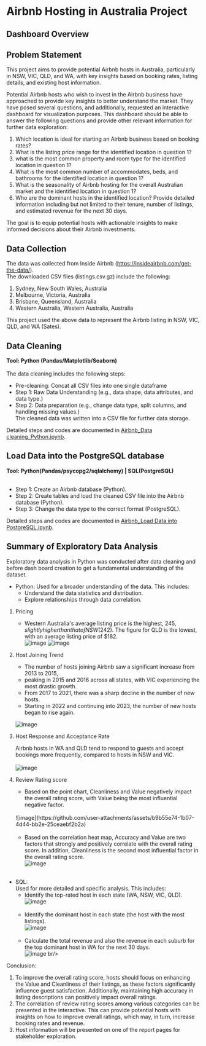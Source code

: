 # Airbnb Hosting in Australia Project
 
## Dashboard Overview


## Problem Statement

This project aims to provide potential Airbnb hosts in Australia, particularly in NSW, VIC, QLD, and WA, with key insights based on booking rates, listing details, and existing host information. <br/>

Potential Airbnb hosts who wish to invest in the Airbnb business have approached to provide key insights to better understand the market. They have posed several questions, and additionally, requested an interactive dashboard for visualization purposes. This dashboard should be able to answer the following questions and provide other relevant information for further data exploration: <br/>

1. Which location is ideal for starting an Airbnb business based on booking rates? <br/>
2. What is the listing price range for the identified location in question 1? 
3. what is the most common property and room type for the identified location in question 1? <br/>
4. What is the most common number of accommodates, beds, and bathrooms for the identified location in question 1? <br/>
5. What is the seasonality of Airbnb hosting for the overall Australian market and the identified location in question 1? <br/>
6. Who are the dominant hosts in the identified location? Provide detailed information including but not limited to their tenure, number of listings,
   and estimated revenue for the next 30 days. <br/>

The goal is to equip potential hosts with actionable insights to make informed decisions about their Airbnb investments. <br/> 

## Data Collection

The data was collected from Inside Airbnb (https://insideairbnb.com/get-the-data/). <br/>
The downloaded CSV files (listings.csv.gz) include the following: <br/>
1. Sydney, New South Wales, Australia <br/>
2. Melbourne, Victoria, Australia <br/>
3. Brisbane, Queensland, Australia <br/>
4. Western Australia, Western Australia, Australia <br/>

This project used the above data to represent the Airbnb listing in NSW, VIC, QLD, and WA (Sates).

## Data Cleaning

**Tool: Python (Pandas/Matplotlib/Seaborn)** <br/>
<br/>
The data cleaning includes the following steps:<br/>
- Pre-cleaning: Concat all CSV files into one single dataframe <br/>
- Step 1: Raw Data Understanding (e.g., data shape, data attributes, and data type.) <br/>
- Step 2: Data preparation (e.g., change data type, split columns, and handling missing values.) <br/>
The cleaned data was written into a CSV file for further data storage.<br/>

Detailed steps and codes are documented in [Airbnb_Data cleaning_Python.ipynb](https://github.com/Brenda-Chuang/Airbnb-Hosting-in-Australia-Project/blob/main/Airbnb%20Hostig%20Analysis%20Project/Raw%20airbnb%20data/Airbnb_Data%20cleaning_Python.ipynb).<br/>

## Load Data into the PostgreSQL database
**Tool: Python(Pandas/psycopg2/sqlalchemy) | SQL(PostgreSQL)**<br/>
<br/>
- Step 1: Create an Airbnb database (Python).  <br/>
- Step 2: Create tables and load the cleaned CSV file into the Airbnb database (Python). <br/>
- Step 3: Change the data type to the correct format (PostgreSQL). <br/>

Detailed steps and codes are documented in [Airbnb_Load Data into PostgreSQL.ipynb](https://github.com/Brenda-Chuang/Airbnb-Hosting-in-Australia-Project/blob/main/Airbnb%20Hostig%20Analysis%20Project/Raw%20airbnb%20data/Airbnb_Load%20data%20into%20PostgreSQL.ipynb).<br/>

## Summary of Exploratory Data Analysis <br/>
Exploratory data analysis in Python was conducted after data cleaning and before dash board creation to get a fundamental understanding of the dataset. <br/>

- Python: Used for a broader understanding of the data. This includes: <br/>
  - Understand the data statistics and distribution. <br/>
  - Explore relationships through data correlation. <br/>

1. Pricing <br/>
   - Western Australia's average listing price is the highest, $245, slightly higher than that of NSW ($242).
     The figure for QLD is the lowest, with an average listing price of $182. <br/>
     ![image](https://github.com/user-attachments/assets/8636042a-bcd7-476e-83ff-a87a585db748)
     ![image](https://github.com/user-attachments/assets/28e9ff6b-bf8b-449a-89d3-3b392d3d5428)

2. Host Joining Trend <br/>
   - The number of hosts joining Airbnb saw a significant increase from 2013 to 2015,
   - peaking in 2015 and 2016 across all states, with VIC experiencing the most drastic growth.
   - From 2017 to 2021, there was a sharp decline in the number of new hosts.
   - Starting in 2022 and continuing into 2023, the number of new hosts began to rise again. <br/>
   
   ![image](https://github.com/user-attachments/assets/4ced4bb2-06b9-4d27-a2f1-9bfacdc5d1fe) <br/>
   
3. Host Response and Acceptance Rate <br/>
  
   Airbnb hosts in WA and QLD tend to respond to guests and accept bookings more frequently, compared to hosts in NSW and VIC. <br/>
   <br/>
   ![image](https://github.com/user-attachments/assets/17b636dc-b3c6-4a3d-8039-a08c3868f4fd) <br/>
  
4. Review Rating score <br/>
  
   - Based on the point chart, Cleanliness and Value negatively impact the overall rating score, with Value being the most influential negative factor. <br/>
   <br/>
   ![image](https://github.com/user-attachments/assets/b9b55e74-1b07-4d44-bb2e-25ceaebf2b2a) <br/>
   <br/>
  
   - Based on the correlation heat map, Accuracy and Value are two factors that strongly and positively correlate with the overall rating score.
     In addition, Cleanliness is the second most influential factor in the overall rating score. 
     <br/>
     ![image](https://github.com/user-attachments/assets/26462ccf-77b6-4df2-a39b-b1ecaa633375) <br/>
     <br/>

- SQL: <br/>
Used for more detailed and specific analysis. This includes: <br/>
  - Identify the top-rated host in each state (WA, NSW, VIC, QLD).<br/>
    ![image](https://github.com/user-attachments/assets/9ddec175-5724-4f3c-81b8-a822b984c309) <br/>
    <br/>
  - Identify the dominant host in each state (the host with the most listings).<br/>
    ![image](https://github.com/user-attachments/assets/1f84e86d-bb99-49ae-8a5c-8cbadab9edae) <br/>
    <br/>
  - Calculate the total revenue and also the revenue in each suburb for the top dominant host in WA for the next 30 days.<br/>
    ![image](https://github.com/user-attachments/assets/11f084ca-daf8-4634-b811-0049188c4993) br/>
    <br/>

Conclusion: <br/>
1. To improve the overall rating score, hosts should focus on enhancing the Value and Cleanliness of their listings,
   as these factors significantly influence guest satisfaction. 
   Additionally, maintaining high accuracy in listing descriptions can positively impact overall ratings. <br/>
2. The correlation of review rating scores among various categories can be presented in the interactive.
    This can provide potential hosts with insights on how to improve overall ratings, which may, in turn, increase booking rates and revenue.
3. Host information will be presented on one of the report pages for stakeholder exploration.















